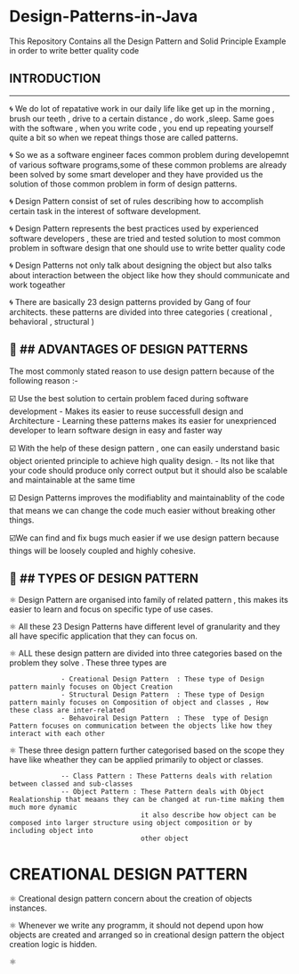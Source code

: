 # Design-Patterns-in-Java

This Repository Contains all the Design Pattern and Solid Principle Example in order to write better quality code


## INTRODUCTION
---------------

🌀 We do lot of repatative work in our daily life like get up in the morning , brush our teeth , drive to a certain distance , do work ,sleep.
Same goes with the software , when you write code , you end up repeating yourself quite a bit so when we repeat things those are called patterns.

🌀 So we as a software engineer faces common problem during developemnt of various software programs,some of these common problems are already been solved 
by some smart developer and they have provided us the solution of those common problem in form of design patterns.

🌀 Design Pattern consist of set of rules describing how to accomplish certain task in the interest of software development.

🌀 Design Pattern represents the best practices used by experienced software developers , these are tried and tested solution to most common problem in software design 
that one should use to write better quality code

🌀 Design Patterns not only talk about designing the object but also talks about interaction between the object like how they should communicate and work togeather

🌀 There are basically 23 design patterns provided by Gang of four architects. these patterns are divided into three categories ( creational , behavioral , structural )

🔼 ## ADVANTAGES OF DESIGN PATTERNS 
-----------------------------------

The most commonly stated reason to use design pattern because of the following reason :- 

☑️ Use the best solution to certain problem faced during software development 
             - Makes its easier to reuse successfull design and Architecture 
             - Learning these patterns makes its easier for unexprienced developer to learn software design in easy and faster way

☑️ With the help of these design pattern , one can easily understand basic object oriented principle to achieve high quality design.
                - Its not like that your code should produce only correct output but it should also be scalable and maintainable at the same time
                
☑️ Design Patterns improves the modifiablity and maintainablity of the code that means we can change the code much easier without breaking other things.

☑️We can find and fix bugs much easier if we use design pattern because things will be loosely coupled and highly cohesive.



🔼 ## TYPES OF DESIGN PATTERN 
------------------------------

⚛️ Design Pattern are organised into family of related pattern , this makes its easier to learn and focus on specific type of use cases. 
 
⚛️ All these 23 Design Patterns have different level of granularity and they all have specific application that they can focus on.

⚛️ ALL these design pattern are divided into three categories based on the problem they solve . These three types are
                 
                 - Creational Design Pattern  : These type of Design pattern mainly focuses on Object Creation 
                 - Structural Design Pattern  : These type of Design pattern mainly focuses on Composition of object and classes , How these class are inter-related  
                 - Behavoiral Design Pattern  : These  type of Design Pattern focuses on communication between the objects like how they interact with each other
                 
⚛️ These three design pattern further categorised based on the scope they have like wheather they can be applied primarily to object or classes.

                 -- Class Pattern : These Patterns deals with relation between classed and sub-classes  
                 -- Object Pattern : These Pattern deals with Object Realationship that meaans they can be changed at run-time making them much more dynamic
                                     it also describe how object can be composed into larger structure using object composition or by including object into 
                                     other object 
                                     
                                     
CREATIONAL DESIGN PATTERN 
=========================


⚛️ Creational design pattern concern about the creation of objects instances.

⚛️ Whenever we write any programm, it should not depend upon how objects are created and arranged so in creational design pattern the object creation logic is hidden.

⚛️

                 


                  


